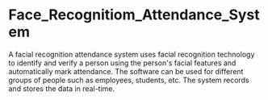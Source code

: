 # Face_Recognitiom_Attendance_System
A facial recognition attendance system uses facial recognition technology to identify and verify a person using the person's facial features and automatically mark attendance. The software can be used for different groups of people such as employees, students, etc. The system records and stores the data in real-time.
